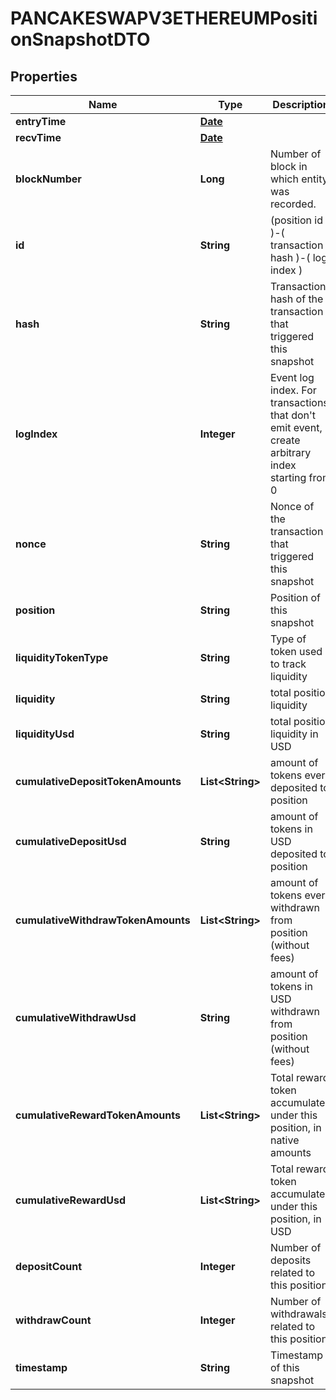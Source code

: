 

# PANCAKESWAPV3ETHEREUMPositionSnapshotDTO

## Properties

Name | Type | Description | Notes
------------ | ------------- | ------------- | -------------
**entryTime** | [**Date**](Date.md) |  |  [optional]
**recvTime** | [**Date**](Date.md) |  |  [optional]
**blockNumber** | **Long** | Number of block in which entity was recorded. |  [optional]
**id** | **String** |  (position id )-( transaction hash )-( log index )  |  [optional]
**hash** | **String** | Transaction hash of the transaction that triggered this snapshot |  [optional]
**logIndex** | **Integer** | Event log index. For transactions that don&#39;t emit event, create arbitrary index starting from 0 |  [optional]
**nonce** | **String** | Nonce of the transaction that triggered this snapshot |  [optional]
**position** | **String** | Position of this snapshot |  [optional]
**liquidityTokenType** | **String** | Type of token used to track liquidity |  [optional]
**liquidity** | **String** | total position liquidity |  [optional]
**liquidityUsd** | **String** | total position liquidity in USD |  [optional]
**cumulativeDepositTokenAmounts** | **List&lt;String&gt;** | amount of tokens ever deposited to position |  [optional]
**cumulativeDepositUsd** | **String** | amount of tokens in USD deposited to position |  [optional]
**cumulativeWithdrawTokenAmounts** | **List&lt;String&gt;** | amount of tokens ever withdrawn from position (without fees) |  [optional]
**cumulativeWithdrawUsd** | **String** | amount of tokens in USD withdrawn from position (without fees) |  [optional]
**cumulativeRewardTokenAmounts** | **List&lt;String&gt;** | Total reward token accumulated under this position, in native amounts |  [optional]
**cumulativeRewardUsd** | **List&lt;String&gt;** | Total reward token accumulated under this position, in USD |  [optional]
**depositCount** | **Integer** | Number of deposits related to this position |  [optional]
**withdrawCount** | **Integer** | Number of withdrawals related to this position |  [optional]
**timestamp** | **String** | Timestamp of this snapshot |  [optional]




